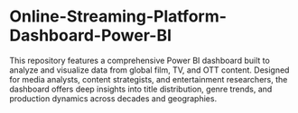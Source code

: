 # Online-Streaming-Platform-Dashboard-Power-BI
This repository features a comprehensive Power BI dashboard built to analyze and visualize data from global film, TV, and OTT content. Designed for media analysts, content strategists, and entertainment researchers, the dashboard offers deep insights into title distribution, genre trends, and production dynamics across decades and geographies.
